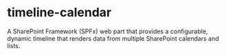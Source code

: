 # timeline-calendar
A SharePoint Framework (SPFx) web part that provides a configurable, dynamic timeline that renders data from multiple SharePoint calendars and lists.
